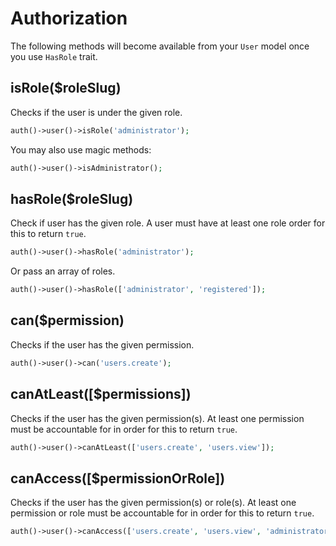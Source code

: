 # Authorization

The following methods will become available from your `User` model once you use `HasRole` trait.

<a name="is-role"></a>
## isRole($roleSlug)

Checks if the user is under the given role.

```php
auth()->user()->isRole('administrator');
```

You may also use magic methods:

```php
auth()->user()->isAdministrator();
```

<a name="has-role"></a>
## hasRole($roleSlug)

Check if user has the given role.
A user must have at least one role order for this to return `true`.

```php
auth()->user()->hasRole('administrator');
```

Or pass an array of roles.

```php
auth()->user()->hasRole(['administrator', 'registered']);
```

<a name="can"></a>
## can($permission)

Checks if the user has the given permission.

```php
auth()->user()->can('users.create');
```

<a name="can-at-least"></a>
## canAtLeast([$permissions])

Checks if the user has the given permission(s).
At least one permission must be accountable for in order for this to return `true`.

```php
auth()->user()->canAtLeast(['users.create', 'users.view']);
```

<a name="can-access"></a>
## canAccess([$permissionOrRole])

Checks if the user has the given permission(s) or role(s).
At least one permission or role must be accountable for in order for this to return `true`.

```php
auth()->user()->canAccess(['users.create', 'users.view', 'administrator']);
```
